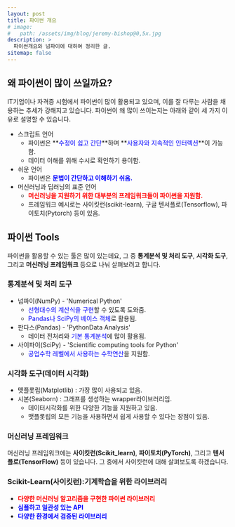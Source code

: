 ```yaml
---
layout: post
title: 파이썬 개요
# image: 
#   path: /assets/img/blog/jeremy-bishop@0,5x.jpg
description: >
  파이썬개요와 넘파이에 대하여 정리한 글.
sitemap: false
---
```


<!-- Version 9 is the most complete version of Hydejack yet.
{:.lead}

[Modernized](#linking-in-style) [design](#whats-in-the-cards), [big headlines](#ready-for-the-big-screen), big new features: [Built-In Search](#built-in-search), [Sticky Table of Contents](#sticky-table-of-contents), and [Auto-Hiding Navbar](#auto-hiding-navbar). That [and more](#and-much-more) is Hydejack 9.

- Table of Contents
{:toc .large-only} -->

## 왜 파이썬이 많이 쓰일까요?

IT기업이나 자격증 시험에서 파이썬이 많이 활용되고 있으며, 이를 잘 다루는 사람을 채용하는 추세가 강해지고 있습니다. 파이썬이 왜 많이 쓰이는지는 
아래와 같이 세 가지 이유로 설명할 수 있습니다.
- 스크립트 언어
  - 파이썬은 **<span style='color:blue'>수정이 쉽고 간단</span>**하며 **<span style='color:blue'>사용자와 지속적인 인터렉션</span>**이 가능함.
  - 데이터 이해를 위해 수시로 확인하기 용이함.
- 쉬운 언어
  - 파이썬은 **<span style='color:blue'>문법이 간단하고 이해하기 쉬움.</span>**
- 머신러닝과 딥러닝의 표준 언어
  - **<span style='color:red'>머신러닝을 지원하기 위한 대부분의 프레임워크들이 파이썬을 지원함.</span>**
  - 프레임워크 예시로는 사이킷런(scikit-learn), 구글 텐서플로(Tensorflow), 파이토치(Pytorch) 등이 있음.

## 파이썬 Tools

파이썬을 활용할 수 있는 툴은 많이 있는데요, 그 중 **통계분석 및 처리 도구**, **시각화 도구**, 그리고 **머신러닝 프레임워크** 등으로
나눠 살펴보려고 합니다. 

### 통계분석 및 처리 도구
- 넘파이(NumPy) - 'Numerical Python'
  - <span style='color:blue'>선형대수의 계산식을 구현</span>할 수 있도록 도와줌.
  - <span style='color:blue'>Pandas나 SciPy의 베이스 객체</span>로 활용됨.
- 판다스(Pandas) - 'PythonData Analysis'
  - 데이터 전처리와 <span style='color:blue'>기본 통계분석</span>에 많이 활용됨.
- 사이파이(SciPy) - 'Scientific computing tools for Python'
  - <span style='color:blue'>공업수학 레벨에서 사용하는 수학연산</span>을 지원함.

### 시각화 도구(데이터 시각화)
- 맷플롯립(Matplotlib) : 가장 많이 사용되고 있음.
- 시본(Seaborn) : 그래프를 생성하는 wrapper라이브러리임.
  - 데이터시각화를 위한 다양한 기능을 지원하고 있음.
  - 맷플롯립의 모든 기능을 사용하면서 쉽게 사용할 수 있다는 장점이 있음.

### 머신러닝 프레임워크

머신러닝 프레임워크에는 **사이킷런(Scikit_learn)**, **파이토치(PyTorch)**, 그리고 **텐서플로(TensorFlow)** 등이 있습니다.
그 중에서 사이킷런에 대해 살펴보도록 하겠습니다.

### Scikit-Learn(사이킷런):기계학습을 위한 라이브러리
- **<span style='color:red'>다양한 머신러닝 알고리즘을 구현한 파이썬 라이브러리</span>**
- **<span style='color:blue'>심플하고 일관성 있는 API</span>**
- **<span style='color:blue'>다양한 환경에서 검증된 라이브러리</span>**
